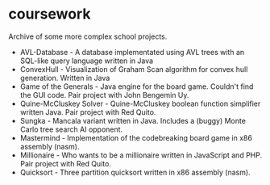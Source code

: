 # coursework
Archive of some more complex school projects.

* AVL-Database - A database implementated using AVL trees with an SQL-like query language written in Java
* ConvexHull - Visualization of Graham Scan algorithm for convex hull generation. Written in Java
* Game of the Generals - Java engine for the board game. Couldn't find the GUI code. Pair project with John Bengemin Uy.
* Quine-McCluskey Solver - Quine-McCluskey boolean function simplifier written Java. Pair project with Red Quito.
* Sungka - Mancala variant written in Java. Includes a (buggy) Monte Carlo tree search AI opponent.
* Mastermind - Implementation of the codebreaking board game in x86 assembly (nasm).
* Millionaire - Who wants to be a millionaire written in JavaScript and PHP. Pair project with Red Quito.
* Quicksort - Three partition quicksort written in x86 assembly (nasm).
